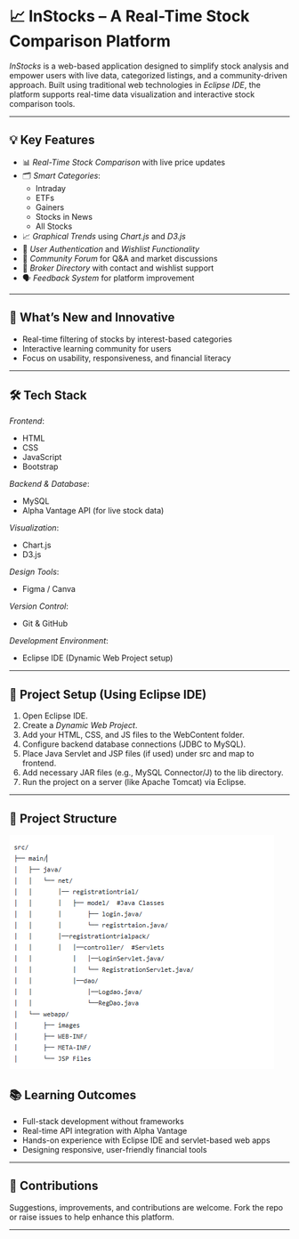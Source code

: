 # 📈 InStocks – A Real-Time Stock Comparison Platform

*InStocks* is a web-based application designed to simplify stock analysis and empower users with live data, categorized listings, and a community-driven approach. Built using traditional web technologies in *Eclipse IDE*, the platform supports real-time data visualization and interactive stock comparison tools.

---

## 💡 Key Features

- 📊 *Real-Time Stock Comparison* with live price updates
- 🗂 *Smart Categories*:
  - Intraday
  - ETFs
  - Gainers
  - Stocks in News
  - All Stocks
- 📈 *Graphical Trends* using *Chart.js* and *D3.js*
- 🔐 *User Authentication* and *Wishlist Functionality*
- 💬 *Community Forum* for Q&A and market discussions
- 📨 *Broker Directory* with contact and wishlist support
- 🗣 *Feedback System* for platform improvement

---

## 🚀 What’s New and Innovative

- Real-time filtering of stocks by interest-based categories
- Interactive learning community for users
- Focus on usability, responsiveness, and financial literacy

---

## 🛠 Tech Stack

*Frontend*:
- HTML
- CSS
- JavaScript
- Bootstrap

*Backend & Database*:
- MySQL
- Alpha Vantage API (for live stock data)

*Visualization*:
- Chart.js
- D3.js

*Design Tools*:
- Figma / Canva

*Version Control*:
- Git & GitHub

*Development Environment*:
- Eclipse IDE (Dynamic Web Project setup)

---

## 📁 Project Setup (Using Eclipse IDE)

1. Open Eclipse IDE.
2. Create a *Dynamic Web Project*.
3. Add your HTML, CSS, and JS files to the WebContent folder.
4. Configure backend database connections (JDBC to MySQL).
5. Place Java Servlet and JSP files (if used) under src and map to frontend.
6. Add necessary JAR files (e.g., MySQL Connector/J) to the lib directory.
7. Run the project on a server (like Apache Tomcat) via Eclipse.

---

## 📁 Project Structure

![Structure](https://github.com/RGitLog18/Stock_Comparison_System/blob/main/stockcompsys_structure.PNG?raw=true)

## 📚 Learning Outcomes

- Full-stack development without frameworks
- Real-time API integration with Alpha Vantage
- Hands-on experience with Eclipse IDE and servlet-based web apps
- Designing responsive, user-friendly financial tools

---

## 🤝 Contributions

Suggestions, improvements, and contributions are welcome. Fork the repo or raise issues to help enhance this platform.

---
